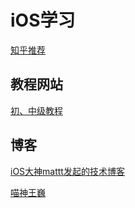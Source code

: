 # iOS学习

[知乎推荐](https://www.zhihu.com/question/27204672)

## 教程网站

[初、中级教程](https://www.raywenderlich.com/)

## 博客

[iOS大神mattt发起的技术博客](http://nshipster.com/)

[喵神王巍](https://onev.cat/)







# 



